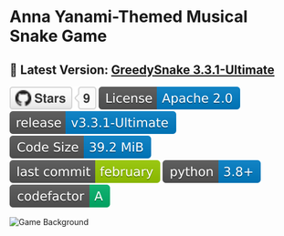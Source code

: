 # Anna Yanami-Themed Musical Snake Game

## **🌟 Latest Version: [GreedySnake 3.3.1-Ultimate](https://github.com/HistoriaNonVult/Yanami-Anna-GreedySnake/releases/tag/v3.3.1-Ultimate)**

[![GitHub Repo stars](.github/badges/stars.svg)](https://github.com/HistoriaNonVult/Yanami-Anna-GreedySnake/stargazers)
[![License: Apache 2.0](.github/badges/license.svg)](https://opensource.org/licenses/Apache-2.0)
[![GitHub release](.github/badges/release.svg)](https://github.com/HistoriaNonVult/Yanami-Anna-GreedySnake/releases)
[![Code Size](.github/badges/code-size.svg)](https://github.com/HistoriaNonVult/Yanami-Anna-GreedySnake)
[![Last commit](.github/badges/last-commit.svg)](https://github.com/HistoriaNonVult/Yanami-Anna-GreedySnake/commits)
[![Python Version](.github/badges/python.svg)](https://www.python.org)
[![CodeFactor](.github/badges/codefactor.svg)](https://www.codefactor.io/repository/github/HistoriaNonVult/Yanami-Anna-GreedySnake)

![Game Background](https://github.com/user-attachments/assets/7449dc61-60f4-4778-9bd6-39c3ef89d08b)
